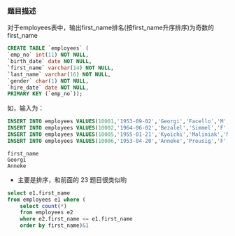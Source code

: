 ### 题目描述
对于employees表中，输出first_name排名(按first_name升序排序)为奇数的first_name
```sql
CREATE TABLE `employees` (
`emp_no` int(11) NOT NULL,
`birth_date` date NOT NULL,
`first_name` varchar(14) NOT NULL,
`last_name` varchar(16) NOT NULL,
`gender` char(1) NOT NULL,
`hire_date` date NOT NULL,
PRIMARY KEY (`emp_no`));
```

如，输入为：

```sql
INSERT INTO employees VALUES(10001,'1953-09-02','Georgi','Facello','M','1986-06-26');
INSERT INTO employees VALUES(10002,'1964-06-02','Bezalel','Simmel','F','1985-11-21');
INSERT INTO employees VALUES(10005,'1955-01-21','Kyoichi','Maliniak','M','1989-09-12');
INSERT INTO employees VALUES(10006,'1953-04-20','Anneke','Preusig','F','1989-06-02');
```

```
first_name
Georgi
Anneke
```

* 主要是排序，和前面的 23 题目很类似哟

```sql
select e1.first_name 
from employees e1 where (
    select count(*) 
    from employees e2 
    where e2.first_name <= e1.first_name 
    order by first_name)&1
```